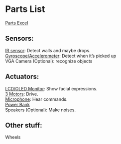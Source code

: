 # Parts List
[Parts Excel](/doc/parts.xlsx)

## Sensors:
[IR sensor](https://www.conrad.nl/nl/p/joy-it-sen-ky032ir-ir-zender-geschikt-voor-serie-arduino-bbc-micro-bit-raspberry-pi-1-stuk-s-2306254.html?utm_source=google&utm_medium=surfaces&utm_campaign=shopping-feed&utm_content=free-google-shopping-clicks&utm_term=2306254&utm_source=google&utm_medium=cpc&utm_campaign=NL+-+PMAX+-+Nonbrand+-+High&utm_id=17213980048&gad_source=1&gclid=Cj0KCQjwqIm_BhDnARIsAKBYcmtxKPBZ3wB7a56HW1Kniv0JdFNnxn3NaXW-wvnmEj8jNSHNbS7zSKkaAtaEEALw_wcB#productTechData): Detect walls and maybe drops.  
[Gyroscope/Accelerometer](https://www.conrad.nl/nl/p/joy-it-mpu6050-versnellingssensor-geschikt-voor-serie-bbc-micro-bit-arduino-raspberry-pi-rock-pi-banana-pi-c-cont-2136256.html#productTechData): Detect when it’s picked up  
VGA Camera (Optional): recognize objects  

## Actuators:
[LCD/OLED Monitor](https://nl.rs-online.com/web/p/lcd-monochrome-displays/0564422?gb=s): Show facial expressions.  
[3 Motors](https://nl.rs-online.com/web/p/dc-motors/2389709?gb=s): Drive.  
[Microphone](https://nl.rs-online.com/web/p/microphones/2836478?gb=s): Hear commands.  
[Power Bank](https://nl.rs-online.com/web/p/power-banks/2361454)  
Speakers (Optional): Make noises.  

## Other stuff:
Wheels  
